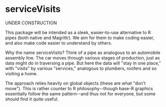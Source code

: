 # serviceVisits

UNDER CONSTRUCTION

This package will be intended as a sleek, easier-to-use alternative to R pipes (both native and Magrittr). We aim for them to make coding easier, and also make code easier to understand by others.

Why the name serviceVisits? Think of a pipe as analogous to an automobile assembly line. The car moves through various stages of production, just as data might do in traversing a pipe. But here the data will "stay in one place," with "visits" by various "services," analogous to plumbers, roofers and so visiting a home.

The approach relies heavily on global objects (these are what "don't move"). This is rather counter to R philosophy--though base-R graphics essentially follow the same pattern--and thus not for everyone, but some should find it quite useful.
